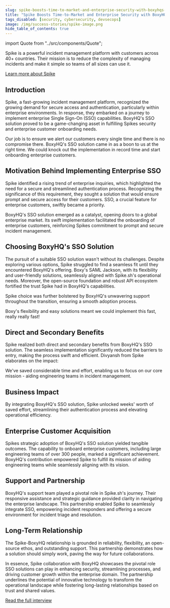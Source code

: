 ```yaml
---
slug: spike-boosts-time-to-market-and-enterprise-security-with-boxyhqs-sso-solution
title: "Spike Boosts Time-to-Market and Enterprise Security with BoxyHQ's SSO Solution"
tags_disabled: [security, cybersecurity, devsecops]
image: /img/success-stories/spike-image.png
hide_table_of_contents: true
---
```


import Quote from "../src/components/Quote";

Spike is a powerful incident management platform with customers across 40+ countries. Their mission is to reduce the complexity of managing incidents and make it simple so teams of all sizes can use it.

<div style={{ textAlign: "center" }}>
  <a href="https://spike.sh/" target="_blank" className="button button-primary">Learn more about Spike</a>
</div>

## Introduction

Spike, a fast-growing incident management platform, recognized the growing demand for secure access and authentication, particularly within enterprise environments. In response, they embarked on a journey to implement enterprise Single Sign-On (SSO) capabilities. BoxyHQ's SSO solution proved to be a game-changing asset in fulfilling Spikes security and enterprise customer onboarding needs.

<Quote author="Kaushik Thirthappa" title="Founder Spike.sh" avatar="/img/success-stories/kaushik-spike-headshot.jpeg">

Our job is to ensure we alert our customers every single time and there is no compromise there. BoxyHQ's SSO solution came in as a boon to us at the right time. We could knock out the implementation in record time and start onboarding enterprise customers.
</Quote>

## Motivation Behind Implementing Enterprise SSO

Spike identified a rising trend of enterprise inquiries, which highlighted the need for a secure and streamlined authentication process. Recognizing the significance of this requirement, they sought a solution that would ensure prompt and secure access for their customers. SSO, a crucial feature for enterprise customers, swiftly became a priority.

BoxyHQ's SSO solution emerged as a catalyst, opening doors to a global enterprise market. Its swift implementation facilitated the onboarding of enterprise customers, reinforcing Spikes commitment to prompt and secure incident management.

## Choosing BoxyHQ's SSO Solution

The pursuit of a suitable SSO solution wasn't without its challenges. Despite exploring various options, Spike struggled to find a seamless fit until they encountered BoxyHQ's offering. Boxy's SAML Jackson, with its flexibility and user-friendly solutions, seamlessly aligned with Spike.sh's operational needs. Moreover, the open-source foundation and robust API ecosystem fortified the trust Spike had in BoxyHQ's capabilities.

Spike choice was further bolstered by BoxyHQ's unwavering support throughout the transition, ensuring a smooth adoption process.

<Quote author="Kaushik Thirthappa" title="Founder Spike.sh" avatar="/img/success-stories/kaushik-spike-headshot.jpeg">
  Boxy's flexibility and easy solutions meant we could implement this fast, really really fast!
</Quote>

## Direct and Secondary Benefits

Spike realized both direct and secondary benefits from BoxyHQ's SSO solution. The seamless implementation significantly reduced the barriers to entry, making the process swift and efficient. Divyansh from Spike elaborates on the impact:

<Quote author="Divyansh Khandelwal" title="Founding Engineer Spike.sh" avatar="/img/success-stories/divyansh-spike-headshot.jpeg">
  We've saved considerable time and effort, enabling us to focus on our core mission - aiding engineering teams in incident management.
</Quote>

## Business Impact

By integrating BoxyHQ's SSO solution, Spike unlocked weeks' worth of saved effort, streamlining their authentication process and elevating operational efficiency.

## Enterprise Customer Acquisition

Spikes strategic adoption of BoxyHQ's SSO solution yielded tangible outcomes. The capability to onboard enterprise customers, including large engineering teams of over 300 people, marked a significant achievement. BoxyHQ's contribution empowered Spike to fulfill its mission of aiding engineering teams while seamlessly aligning with its vision.

## Support and Partnership

BoxyHQ's support team played a pivotal role in Spike.sh's journey. Their responsive assistance and strategic guidance provided clarity in navigating the enterprise landscape. This partnership enabled Spike to seamlessly integrate SSO, empowering incident responders and offering a secure environment for incident triage and resolution.

## Long-Term Relationship

The Spike-BoxyHQ relationship is grounded in reliability, flexibility, an open-source ethos, and outstanding support. This partnership demonstrates how a solution should simply work, paving the way for future collaborations.

In essence, Spike collaboration with BoxyHQ showcases the pivotal role SSO solutions can play in enhancing security, streamlining processes, and driving customer growth within the enterprise domain. The partnership underlines the potential of innovative technology to transform the operational landscape while fostering long-lasting relationships based on trust and shared values.

<div style={{ textAlign: "center" }}>
  <a href="/blog/transforming-security-and-access-with-boxyhqs-sso-solution-a-conversation-with-the-spike-team" className="button button-primary">Read the full interview</a>
</div>
